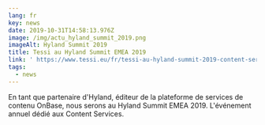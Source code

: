 ```yaml
---
lang: fr
key: news
date: 2019-10-31T14:58:13.976Z
image: /img/actu_hyland_summit_2019.png
imageAlt: Hyland Summit 2019
title: Tessi au Hyland Summit EMEA 2019
link: ' https://www.tessi.eu/fr/tessi-au-hyland-summit-2019-content-services/'
tags:
  - news
---
```


En tant que partenaire d'Hyland, éditeur de la plateforme de services de contenu OnBase, nous serons au Hyland Summit EMEA 2019. L'événement annuel dédié aux Content Services.
